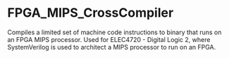 # FPGA_MIPS_CrossCompiler
Compiles a limited set of machine code instructions to binary that runs on an FPGA MIPS processor.
Used for ELEC4720 - Digital Logic 2, where SystemVerilog is used to architect a MIPS processor to run on an FPGA. 
